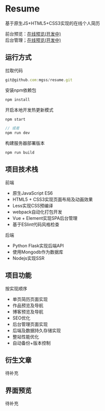 # Resume
基于原生JS+HTML5+CSS3实现的在线个人简历

前台预览：[在线预览(开发中)]()<br>
后台管理；[在线预览(开发中)]()

## 运行方式
拉取代码
```javascript
git@github.com:mgss/resume.git
```
安装npm依赖包
```javascript
npm install
```
开启本地开发热更新模式
```javascript
npm start

// 或者
npm run dev
```
构建服务器部署版本
```javascript
npm run build
```
## 项目技术栈

前端

* 原生JavaScript ES6
* HTML5 + CSS3实现页面布局及动画效果
* Less实现CSS预编译
* webpack自动化打包开发
* Vue + Element实现SPA后台管理
* 基于ESlint代码风格检查

后端

* Python Flask实现后端API
* 使用Mongodb作为数据库
* Nodejs实现SSR

## 项目功能

按实现顺序
* 单页简历页面实现
* 作品预览及导航
* 博客预览及导航
* SEO优化
* 后台管理页面实现
* 后端及数据持久存储实现
* 整站性能优化
* 自动备份+版本控制

## 衍生文章

待补充

## 界面预览

待补充

